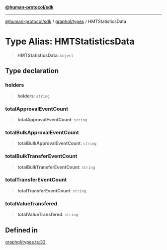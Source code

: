 [**@human-protocol/sdk**](../../../README.md)

***

[@human-protocol/sdk](../../../modules.md) / [graphql/types](../README.md) / HMTStatisticsData

# Type Alias: HMTStatisticsData

> **HMTStatisticsData**: `object`

## Type declaration

### holders

> **holders**: `string`

### totalApprovalEventCount

> **totalApprovalEventCount**: `string`

### totalBulkApprovalEventCount

> **totalBulkApprovalEventCount**: `string`

### totalBulkTransferEventCount

> **totalBulkTransferEventCount**: `string`

### totalTransferEventCount

> **totalTransferEventCount**: `string`

### totalValueTransfered

> **totalValueTransfered**: `string`

## Defined in

[graphql/types.ts:33](https://github.com/humanprotocol/human-protocol/blob/3ed5fd393b562534f83a6f2f110eb4e3977deb72/packages/sdk/typescript/human-protocol-sdk/src/graphql/types.ts#L33)

